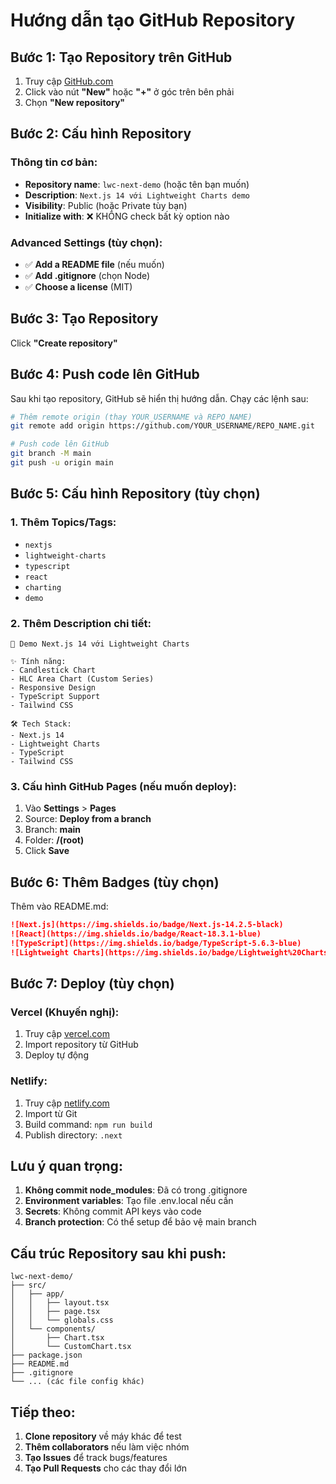 # Hướng dẫn tạo GitHub Repository

## Bước 1: Tạo Repository trên GitHub

1. Truy cập [GitHub.com](https://github.com)
2. Click vào nút **"New"** hoặc **"+"** ở góc trên bên phải
3. Chọn **"New repository"**

## Bước 2: Cấu hình Repository

### Thông tin cơ bản:
- **Repository name**: `lwc-next-demo` (hoặc tên bạn muốn)
- **Description**: `Next.js 14 với Lightweight Charts demo`
- **Visibility**: Public (hoặc Private tùy bạn)
- **Initialize with**: ❌ KHÔNG check bất kỳ option nào

### Advanced Settings (tùy chọn):
- ✅ **Add a README file** (nếu muốn)
- ✅ **Add .gitignore** (chọn Node)
- ✅ **Choose a license** (MIT)

## Bước 3: Tạo Repository

Click **"Create repository"**

## Bước 4: Push code lên GitHub

Sau khi tạo repository, GitHub sẽ hiển thị hướng dẫn. Chạy các lệnh sau:

```bash
# Thêm remote origin (thay YOUR_USERNAME và REPO_NAME)
git remote add origin https://github.com/YOUR_USERNAME/REPO_NAME.git

# Push code lên GitHub
git branch -M main
git push -u origin main
```

## Bước 5: Cấu hình Repository (tùy chọn)

### 1. Thêm Topics/Tags:
- `nextjs`
- `lightweight-charts`
- `typescript`
- `react`
- `charting`
- `demo`

### 2. Thêm Description chi tiết:
```
🚀 Demo Next.js 14 với Lightweight Charts

✨ Tính năng:
- Candlestick Chart
- HLC Area Chart (Custom Series)
- Responsive Design
- TypeScript Support
- Tailwind CSS

🛠️ Tech Stack:
- Next.js 14
- Lightweight Charts
- TypeScript
- Tailwind CSS
```

### 3. Cấu hình GitHub Pages (nếu muốn deploy):
1. Vào **Settings** > **Pages**
2. Source: **Deploy from a branch**
3. Branch: **main**
4. Folder: **/(root)**
5. Click **Save**

## Bước 6: Thêm Badges (tùy chọn)

Thêm vào README.md:

```markdown
![Next.js](https://img.shields.io/badge/Next.js-14.2.5-black)
![React](https://img.shields.io/badge/React-18.3.1-blue)
![TypeScript](https://img.shields.io/badge/TypeScript-5.6.3-blue)
![Lightweight Charts](https://img.shields.io/badge/Lightweight%20Charts-4.2.0-green)
```

## Bước 7: Deploy (tùy chọn)

### Vercel (Khuyến nghị):
1. Truy cập [vercel.com](https://vercel.com)
2. Import repository từ GitHub
3. Deploy tự động

### Netlify:
1. Truy cập [netlify.com](https://netlify.com)
2. Import từ Git
3. Build command: `npm run build`
4. Publish directory: `.next`

## Lưu ý quan trọng:

1. **Không commit node_modules**: Đã có trong .gitignore
2. **Environment variables**: Tạo file .env.local nếu cần
3. **Secrets**: Không commit API keys vào code
4. **Branch protection**: Có thể setup để bảo vệ main branch

## Cấu trúc Repository sau khi push:

```
lwc-next-demo/
├── src/
│   ├── app/
│   │   ├── layout.tsx
│   │   ├── page.tsx
│   │   └── globals.css
│   └── components/
│       ├── Chart.tsx
│       └── CustomChart.tsx
├── package.json
├── README.md
├── .gitignore
└── ... (các file config khác)
```

## Tiếp theo:

1. **Clone repository** về máy khác để test
2. **Thêm collaborators** nếu làm việc nhóm
3. **Tạo Issues** để track bugs/features
4. **Tạo Pull Requests** cho các thay đổi lớn 